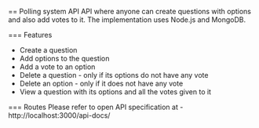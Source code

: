 == Polling system API
API where anyone can create questions with options and also add votes to it.
The implementation uses Node.js and MongoDB.

=== Features
* Create a question
* Add options to the question
* Add a vote to an option
* Delete a question - only if its options do not have any vote
* Delete an option - only if it does not have any vote
* View a question with its options and all the votes given to it

=== Routes
Please refer to open API specification at - http://localhost:3000/api-docs/

